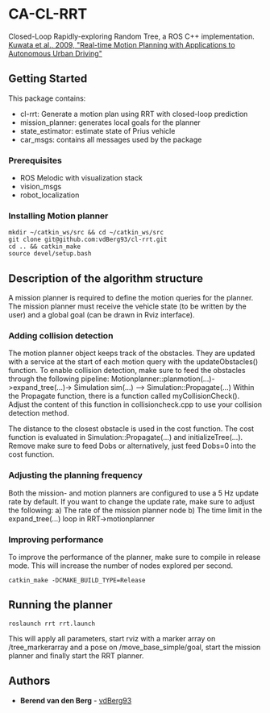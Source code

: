 # CA-CL-RRT
Closed-Loop Rapidly-exploring Random Tree, a ROS C++ implementation.
[Kuwata et al., 2009, "Real-time Motion Planning with Applications to Autonomous Urban Driving"](http://acl.mit.edu/papers/KuwataTCST09.pdf)

## Getting Started
This package contains:
* cl-rrt: Generate a motion plan using RRT with closed-loop prediction
* mission_planner: generates local goals for the planner
* state_estimator: estimate state of Prius vehicle
* car_msgs: contains all messages used by the package

### Prerequisites

* ROS Melodic with visualization stack
* vision_msgs
* robot_localization

### Installing Motion planner

```
mkdir ~/catkin_ws/src && cd ~/catkin_ws/src
git clone git@github.com:vdBerg93/cl-rrt.git
cd .. && catkin_make
source devel/setup.bash
```

## Description of the algorithm structure
A mission planner is required to define the motion queries for the planner. The mission planner must receive the vehicle state (to be written by the user) and a global goal (can be drawn in Rviz interface). 

### Adding collision detection
The motion planner object keeps track of the obstacles. They are updated with a service at the start of each motion query with the updateObstacles() function. To enable collision detection, make sure to feed the obstacles through the following pipeline:
Motionplanner::planmotion(...)->expand_tree(...)-> Simulation sim(...) --> Simulation::Propagate(...)
Within the Propagate function, there is a function called myCollisionCheck(). Adjust the content of this function in collisioncheck.cpp to use your collision detection method.

The distance to the closest obstacle is used in the cost function. The cost function is evaluated in Simulation::Propagate(...) and initializeTree(...). Remove make sure to feed Dobs or alternatively, just feed Dobs=0 into the cost function.


### Adjusting the planning frequency
Both the mission- and motion planners are configured to use a 5 Hz update rate by default. 
If you want to change the update rate, make sure to adjust the following:
a) The rate of the mission planner node
b) The time limit in the expand_tree(...) loop in RRT->motionplanner

### Improving performance
To improve the performance of the planner, make sure to compile in release mode.
This will increase the number of nodes explored per second.
```
catkin_make -DCMAKE_BUILD_TYPE=Release
```

## Running the planner
```
roslaunch rrt rrt.launch
```
This will apply all parameters, start rviz with a marker array on /tree_markerarray and a pose on /move_base_simple/goal, start the mission planner and finally start the RRT planner.


## Authors

* **Berend van den Berg** - [vdBerg93](https://github.com/vdBerg93)

